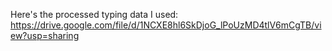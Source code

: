 Here's the processed typing data I used: https://drive.google.com/file/d/1NCXE8hl6SkDjoG_lPoUzMD4tlV6mCgTB/view?usp=sharing
